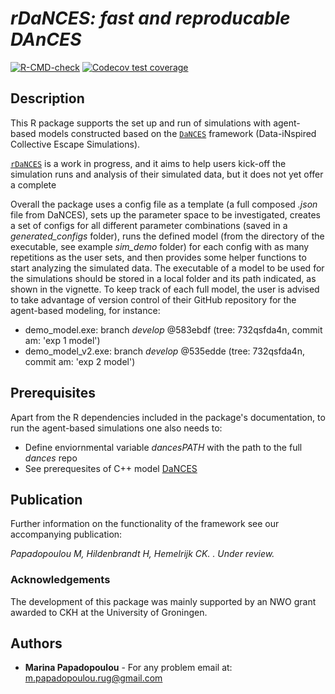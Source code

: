 # *rDaNCES: fast and reproducable DAnCES*  

<!-- badges: start -->
[![R-CMD-check](https://github.com/marinapapa/rDaNCES/actions/workflows/R-CMD-check.yml/badge.svg)](https://github.com/marinapapa/rDaNCES/actions/workflows/R-CMD-check.yml)
[![Codecov test coverage](https://codecov.io/gh/marinapapa/rDaNCES/branch/main/graph/badge.svg)](https://app.codecov.io/gh/marinapapa/rDaNCES?branch=main)

<!-- badges: end -->
## Description 
This R package supports the set up and run of simulations with agent-based models constructed based on the [`DaNCES`](https://github.com/marinapapa/DaNCES_framework) framework (Data-iNspired Collective Escape Simulations).

[`rDaNCES`](https://github.com/marinapapa/rDaNCES) is a work in progress, and it aims to help users kick-off the simulation runs and analysis of their simulated data, but it does not yet offer a complete 

Overall the package uses a config file as a template (a full composed *.json* file from DaNCES), sets up the parameter space to be investigated, creates a set of configs for all different parameter combinations (saved in a *generated_configs* folder), runs the defined model (from the directory of the executable, see example *sim_demo* folder) for each config with as many repetitions as the user sets, and then provides some helper functions to start analyzing the simulated data. The executable of a model to be used for the simulations should be stored in a local folder and its path indicated, as shown in the vignette. To keep track of each full model, the user is advised to take advantage of version control of their GitHub repository for the agent-based modeling, for instance:
- demo_model.exe: branch *develop* @583ebdf (tree: 732qsfda4n, commit am: 'exp 1 model')
- demo_model_v2.exe: branch *develop* @535edde (tree: 732qsfda4n, commit am: 'exp 2 model')


## Prerequisites
Apart from the R dependencies included in the package's documentation, to run the agent-based simulations one also needs to:
* Define enviornmental variable *dancesPATH* with the path to the full *dances* repo
* See prerequesites of C++ model [DaNCES](https://github.com/marinapapa/DaNCES_framework)

## Publication

Further information on the functionality of the framework see our accompanying publication: 

_Papadopoulou M, Hildenbrandt H, Hemelrijk CK. . Under review._


### Acknowledgements
The development of this package was mainly supported by an NWO grant awarded to CKH at the University of Groningen.

## Authors
* **Marina Papadopoulou** - For any problem email at: <m.papadopoulou.rug@gmail.com>
